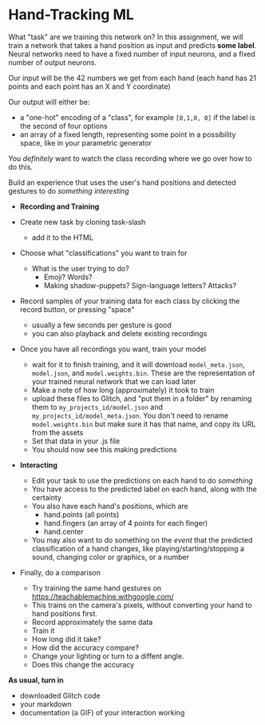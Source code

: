 # Hand-Tracking ML


What "task" are we training this network on?  In this assignment, we will train a network that takes a hand position as input and predicts **some label**. Neural networks need to have a fixed number of input neurons, and a fixed number of output neurons.

Our input will be the 42 numbers we get from each hand (each hand has 21 points and each point has an X and Y coordinate)

Our output will either be:

* a "one-hot" encoding of a "class", for example `[0,1,0, 0]` if the label is the second of four options 
* an array of a fixed length, representing some point in a possibility space, like in your parametric generator

You *definitely* want to watch the class recording where we go over how to do this.

Build an experience that uses the user's hand positions and detected gestures to do *something interesting*

* **Recording and Training**
* Create new task by cloning task-slash 
  * add it to the HTML
* Choose what "classifications" you want to train for
  * What is the user trying to do? 
    * Emoji? Words? 
    * Making shadow-puppets? Sign-language letters? Attacks? 
* Record samples of your training data for each class by clicking the record button, or pressing "space"
  * usually a few seconds per gesture is good
  * you can also playback and delete existing recordings
* Once you have all recordings you want, train your model
  * wait for it to finish training, and it will download `model_meta.json`, `model.json`, and `model.weights.bin`. These are the representation of your trained neural network that we can load later
  * Make a note of how long (approximately) it took to train
  * upload these files to Glitch, and "put them in a folder" by renaming them to `my_projects_id/model.json` and  `my_projects_id/model_meta.json`. You don't need to rename `model.weights.bin` but make sure it has that name, and copy its URL from the assets
  * Set that data in your .js file
  * You should now see this making predictions
* **Interacting**
  * Edit your task to use the predictions on each hand to do *something*
  * You have access to the predicted label on each hand, along with the certainty
  * You also have each hand's positions, which are 
    * hand.points (all points)
    * hand.fingers (an array of 4 points for each finger)
    * hand.center
  * You may also want to do something on the *event* that the predicted classification of a hand changes, like playing/starting/stopping a sound, changing color or graphics, or a number
  
* Finally, do a comparison  
  * Try training the same hand gestures on https://teachablemachine.withgoogle.com/
  * This trains on the camera's pixels, without converting your hand to hand positions first.
  * Record approximately the same data
  * Train it
  * How long did it take?
  * How did the accuracy compare?
  * Change your lighting or turn to a diffent angle.
  * Does this change the accuracy
  
**As usual, turn in**
* downloaded Glitch code
* your markdown
* documentation (a GIF) of your interaction working
